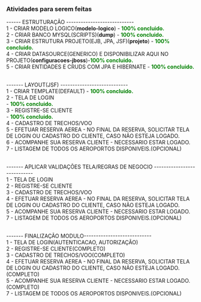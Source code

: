 ### Atividades para serem feitas<br/>


------ ESTRUTURAÇÃO ----------------------------<br/>
1 - CRIAR MODELO LOGICO(<b>modelo-logico</b>) - <b style="color:green;">100% concluido.</b> <br/>
2 - CRIAR BANCO MYSQL(SCRIPTS)(<b>dump</b>) - <b style="color:green;">100% concluido.</b> <br/>
3 - CRIAR ESTRUTURA PROJETO(EJB, JPA, JSF)(<b>projeto</b>) - <b style="color:green;">100% concluido.</b> <br/>
4 - CRIAR DATASOURCE(GENERICO) E DISPONIBILIZAR AQUI NO PROJETO(<b>configuracoes-jboss</b>)-<b style="color:green;">100% concluido.</b> <br/>
5 - CRIAR ENTIDADES E CRUDS COM JPA E HIBERNATE - <b style="color:green;">100% concluido.</b> <br/><br/> 

------- LAYOUT(JSF) ----------------------------<br/>
1 - CRIAR TEMPLATE(DEFAULT) - <b style="color:green;">100% concluido.</b><br/>
2 - TELA DE LOGIN<br/> - <b style="color:green;">100% concluido.</b><br/>
3 - REGISTRE-SE CLIENTE<br/> - <b style="color:green;">100% concluido.</b><br/>
4 - CADASTRO DE TRECHOS/VOO<br/>
5 - EFETUAR RESERVA AEREA - NO FINAL DA RESERVA, SOLICITAR TELA DE LOGIN OU CADASTRO DO CLIENTE, CASO NÃO ESTEJA LOGADO.<br/>
6 - ACOMPANHE SUA RESERVA CLIENTE - NECESSARIO ESTAR LOGADO.<br/>
7 - LISTAGEM DE TODOS OS AEROPORTOS DISPONIVEIS.(OPCIONAL)<br/><br/>


------- APLICAR VALIDAÇÕES TELA/REGRAS DE NEGOCIO ----------------------------<br/>
1 - TELA DE LOGIN<br/>
2 - REGISTRE-SE CLIENTE<br/>
3 - CADASTRO DE TRECHOS/VOO<br/>
4 - EFETUAR RESERVA AEREA - NO FINAL DA RESERVA, SOLICITAR TELA DE LOGIN OU CADASTRO DO CLIENTE, CASO NÃO ESTEJA LOGADO.<br/>
5 - ACOMPANHE SUA RESERVA CLIENTE - NECESSARIO ESTAR LOGADO.<br/>
7 - LISTAGEM DE TODOS OS AEROPORTOS DISPONIVEIS.(OPCIONAL)<br/><br/>


------- FINALIZAÇÃO MODULO----------------------------<br/>
1 - TELA DE LOGIN(AUTENTICACAO, AUTORIZAÇÃO)<br/>
2 - REGISTRE-SE CLIENTE(COMPLETO)<br/>
3 - CADASTRO DE TRECHOS/VOO(COMPLETO)<br/>
4 - EFETUAR RESERVA AEREA - NO FINAL DA RESERVA, SOLICITAR TELA DE LOGIN OU CADASTRO DO CLIENTE, CASO NÃO ESTEJA LOGADO.(COMPLETO)<br/>
5 - ACOMPANHE SUA RESERVA CLIENTE - NECESSARIO ESTAR LOGADO.(COMPLETO)<br/>
7 - LISTAGEM DE TODOS OS AEROPORTOS DISPONIVEIS.(OPCIONAL)<br/><br/>

